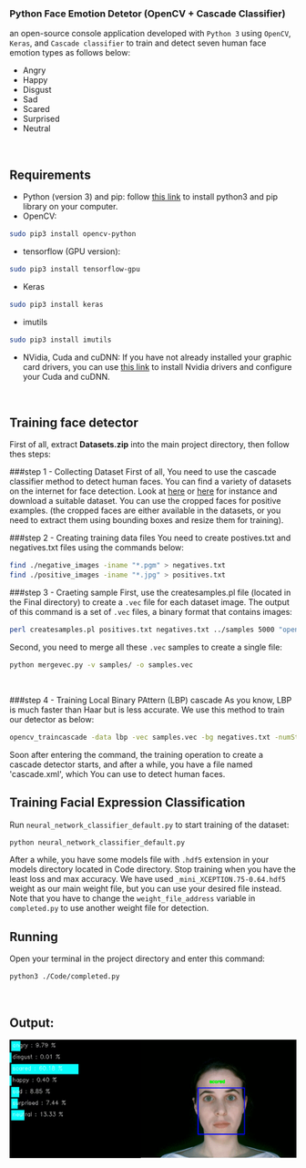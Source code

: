 ### Python Face Emotion Detetor (OpenCV + Cascade Classifier)
an open-source console application developed with `Python 3` using `OpenCV`, `Keras`, and `Cascade classifier` to train and detect seven human face emotion types as follows below:
* Angry
* Happy
* Disgust
* Sad
* Scared
* Surprised
* Neutral

<br/>

## Requirements
- Python (version 3) and pip: follow [this link](https://www.digitalocean.com/community/tutorials/how-to-install-python-3-and-set-up-a-programming-environment-on-an-ubuntu-20-04-server) to install python3 and pip library on your computer.
- OpenCV:

```bash
sudo pip3 install opencv-python
```

- tensorflow (GPU version):

```bash
sudo pip3 install tensorflow-gpu
```
- Keras

```bash
sudo pip3 install keras
```
- imutils

```bash
sudo pip3 install imutils
```
- NVidia, Cuda and cuDNN: If you have not already installed your graphic card drivers, you can use [this link](https://towardsdatascience.com/installing-tensorflow-gpu-in-ubuntu-20-04-4ee3ca4cb75d "this link") to install Nvidia drivers and configure your Cuda and cuDNN.

<br/>

## Training face detector
First of all, extract **Datasets.zip** into the main project directory, then follow thes steps:

###step 1 - Collecting Dataset
First of all, You need to use the cascade classifier method to detect human faces. You can find a variety of datasets on the internet for face detection. Look at [here](http://vision.ucsd.edu/content/yale-face-database) or [here](http://vision.ucsd.edu/content/extended-yale-face-database-b-b) for instance and download a suitable dataset. You can use the cropped faces for positive examples. (the cropped faces are either available in the datasets, or you need to extract them using bounding boxes and resize them for training).

###step 2 - Creating training data files
You need to create postives.txt and negatives.txt files using the commands below:
```bash
find ./negative_images -iname "*.pgm" > negatives.txt
find ./positive_images -iname "*.jpg" > positives.txt
```

###step 3 - Craeting sample
First, use the createsamples.pl file (located in the Final directory) to create a `.vec` file for each dataset image. The output of this command is a set of `.vec` files, a binary format that contains images:
```bash
perl createsamples.pl positives.txt negatives.txt ../samples 5000 "opencv_createsamples -bgcolor 0 -bgthresh 0 -maxxangle 1.1 -maxyangle 1.1 maxzangle 0.5 -maxidev 40 -w 40 -h 40"
```

Second, you need to merge all these `.vec` samples to create a single file:
```bash
python mergevec.py -v samples/ -o samples.vec
```
<br/>

###step 4 - Training Local Binary PAttern (LBP) cascade
As you know, LBP is much faster than Haar but is less accurate. We use this method to train our detector as below:
```bash
opencv_traincascade -data lbp -vec samples.vec -bg negatives.txt -numStages 20 -minHitRate 0.999 -maxFalseAlarmRate 0.5 -numPos 4000 -numNeg 7000 -w 40 -h 40 -mode ALL -precalcValBufSize 4096 -precalcIdxBufSize 4096 -featureType LBP
```
Soon after entering the command, the training operation to create a cascade detector starts, and after a while, you have a file named 'cascade.xml', which You can use to detect human faces.
<br/>

## Training Facial Expression Classification
Run `neural_network_classifier_default.py` to start training of the dataset:
```bash
python neural_network_classifier_default.py
```
After a while, you have some models file with `.hdf5` extension in your models directory located in Code directory. Stop training when you have the least loss and max accuracy. We have used  `_mini_XCEPTION.75-0.64.hdf5` weight as our main weight file, but you can use your desired file instead. Note that you have to change the `weight_file_address` variable in `completed.py` to use another weight file for detection. 

## Running
Open your terminal in the project directory and enter this command:
```bash
python3 ./Code/completed.py
```

<br/>

## Output:
![](https://github.com/mohammadJaliliTorkamani/Face-Emotions-Detector/blob/master/media/ezgif.com-gif-maker.gif)
